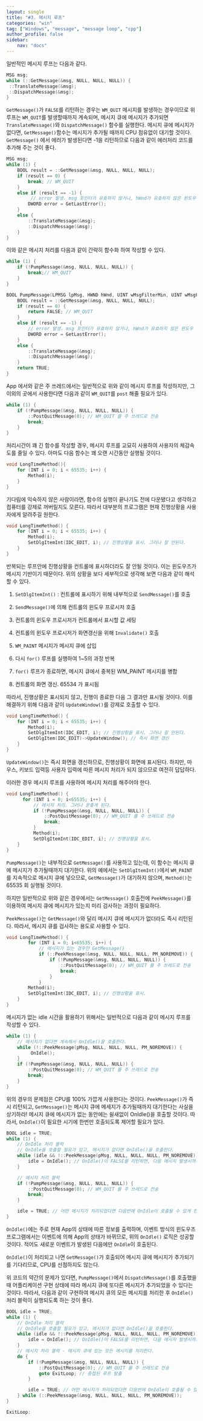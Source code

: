 ```yaml
---
layout: single
title: "#3. 메시지 루프"
categories: "win"
tag: ["Windows", "message", "message loop", "cpp"]
author_profile: false
sidebar: 
    nav: "docs"
---
```


일반적인 메시지 루프는 다음과 같다.
 
```cpp
MSG msg;
while (::GetMessage(&msg, NULL, NULL, NULL)) {
 ::TranslateMessage(&msg);
 ::DispatchMessage(&msg);
}
```
 

`GetMessage()`가 `FALSE`를 리턴하는 경우는 `WM_QUIT` 메시지를 발생하는 경우이므로 위 루프는 `WM_QUIT`를 발생할때까지 계속되며, 메시지 큐에 메시지가 추가되면 `TranslateMessage()`와 `DispatchMessage()` 함수를 실행한다. 메시지 큐에 메시지가 없다면, `GetMessage()`함수는 메시지가 추가될 때까지 CPU 점유없이 대기할 것이다.
`GetMessage()` 에서 에러가 발생된다면 -1을 리턴하므로 다음과 같이 에러처리 코드를 추가해 주는 것이 좋다.

```cpp
MSG msg;
while (1) {
    BOOL result = ::GetMessage(&msg, NULL, NULL, NULL);
    if (result == 0) {
        break; // WM_QUIT
    }
    else if (result == -1) {
         // error 발생. msg 포인터가 유효하지 않거나, hWnd가 유효하지 않은 윈도우 핸들인 경우
        DWORD error = GetLastError();                                            
    }
    else {
        ::TranslateMessage(&msg);
        ::DispatchMessage(&msg);
    }
}
```

이와 같은 메시지 처리를 다음과 같이 간략히 함수화 하여 작성할 수 있다.
 
```cpp
while (1) {
    if (!PumpMessage(&msg, NULL, NULL, NULL)) {
        break;// WM_QUIT
    }
}

BOOL PumpMessage(LPMSG lpMsg, HWND hWnd, UINT wMsgFilterMin, UINT wMsgFilterMax) {
    BOOL result = ::GetMessage(&msg, NULL, NULL, NULL);
    if (result == 0) {
        return FALSE; // WM_QUIT
    }
    else if (result == -1) {
        // error 발생. msg 포인터가 유효하지 않거나, hWnd가 유효하지 않은 윈도우 핸들인 경우
        DWORD error = GetLastError(); 
    }
    else {
        ::TranslateMessage(&msg);
        ::DispatchMessage(&msg);
    }
    return TRUE;
}
```
 
App 에서와 같은 주 쓰레드에서는 일반적으로 위와 같이 메시지 루프를 작성하지만, 그 이외의 곳에서 사용한다면 다음과 같이 `WM_QUIT`를 `post` 해줄 필요가 있다.
 
```cpp
while (1) {
    if (!PumpMessage(&msg, NULL, NULL, NULL)) {
        ::PostQuitMessage(0); // WM_QUIT 를 주 쓰레드로 전송
        break;
    }
}
```

처리시간이 꽤 긴 함수를 작성할 경우, 메시지 루프를 교묘히 사용하여 사용자의 체감속도를 줄일 수 있다. 아마도 다음 함수는 꽤 오랜 시간동안 실행될 것이다.
 
```cpp
void LongTimeMethod(){
    for (INT i = 0; i < 65535; i++) {
        Method(i);
    }
}
```

기다림에 익숙하지 않은 사람이라면, 함수의 실행이 끝나기도 전에 다운됐다고 생각하고 컴퓨터를 강제로 꺼버릴지도 모른다. 따라서 대부분의 프로그램은 현재 진행상황을 사용자에게 알려주길 원한다.
 
```cpp
void LongTimeMethod() {
    for (INT i = 0; i < 65535; i++) {
        Method(i);
        SetDlgItemInt(IDC_EDIT, i); // 진행상황을 표시. 그러나 잘 안된다.
    }
}
```
반복되는 루프안에 진행상황을 컨트롤에 표시하더라도 잘 안될 것이다. 이는 윈도우즈가 메시지 기반이기 때문이다. 위의 상황을 보다 세부적으로 생각해 보면 다음과 같이 해석할 수 있다.

1. `SetDlgItemInt()` : 컨트롤에 표시하기 위해 내부적으로 `SendMessage()`를 호출

2. `SendMessage()`에 의해 컨트롤의 윈도우 프로시저 호출

3. 컨트롤의 윈도우 프로시저가 컨트롤에서 표시할 값 세팅

4. 컨트롤의 윈도우 프로시저가 화면갱신을 위해 `Invalidate()` 호출

5. `WM_PAINT` 메시지가 메시지 큐에 삽입

6. 다시 `for()` 루프를 실행하여 1~5의 과정 반복

7. `for()` 루프가 종료하면, 메시지 큐에서 중복된 WM_PAINT 메시지를 병합

8. 컨트롤의 화면 갱신. 65534 가 표시됨

따라서, 진행상황은 표시되지 않고, 진행이 종료한 다음 그 결과만 표시될 것이다. 이를 해결하기 위해 다음과 같이 `UpdateWindow()`를 강제로 호출할 수 있다.
 
```cpp
void LongTimeMethod() {
    for (INT i = 0; i < 65535; i++) {
        Method(i);
        SetDlgItemInt(IDC_EDIT, i); // 진행상황을 표시. 그러나 잘 안된다.
        GetDlgItem(IDC_EDIT)->UpdateWindow(); // 즉시 화면 갱신
    }
}
```

`UpdateWindow()`는 즉시 화면을 갱신하므로, 진행상황이 화면에 표시된다. 하지만, 마우스, 키보드 입력등 사용자 입력에 따른 메시지 처리가 되지 않으므로 여전히 답답하다.

이러한 경우 메시지 루프를 사용하여 메시지 처리를 해주어야 한다.

```cpp
void LongTimeMethod() {
      for (INT i = 0; i<65535; i++) {
          // 메시지 처리. 그러나 운좋게 된다.
          if (!PumpMessage(&msg, NULL, NULL, NULL)) {
              ::PostQuitMessage(0); // WM_QUIT 를 주 쓰레드로 전송
              break;
          }
          Method(i); 
          SetDlgItemInt(IDC_EDIT, i); // 진행상황을 표시. 
    }
}
```
 

`PumpMessage()`는 내부적으로 `GetMessage()`를 사용하고 있는데, 이 함수는 메시지 큐에 메시지가 추가될때까지 대기한다. 위의 예에서는 `SetDlgItemInt()`에서 `WM_PAINT`를 지속적으로 메시지 큐에 넣으므로, `GetMessage()`가 대기하지 않으며, `Method()`는 65535 회 실행될 것이다.

하지만 일반적으로 위와 같은 경우에서는 `GetMessage()` 호출전에 `PeekMessage()`를 이용하여 메시지 큐에 메시지가 있는지 미리 검사하는 과정이 필요하다.

`PeekMessage()`는 `GetMessage()`와 달리 메시지 큐에 메시지가 없더라도 즉시 리턴된다. 따라서, 메시지 큐를 검사하는 용도로 사용할 수 있다.

```cpp
void LongTimeMethod() {
        for (INT i = 0; i<65535; i++) {
            // 메시지가 있는 경우만 GetMessage()
            if (::PeekMessage(&msg, NULL, NULL, NULL, PM_NOREMOVE)) {
                if (!PumpMessage(&msg, NULL, NULL, NULL)) {
                    ::PostQuitMessage(0); // WM_QUIT 를 주 쓰레드로 전송
                    break;
                }
            }
        Method(i); 
        SetDlgItemInt(IDC_EDIT, i); // 진행상황을 표시. 
    }
}
```
 
메시지가 없는 idle 시간을 활용하기 위해서는 일반적으로 다음과 같이 메시지 루프를 작성할 수 있다.

```cpp
while (1) {   
    // 메시지가 없다면 계속해서 OnIdle()을 호출한다.
    while (!::PeekMessage(pMsg, NULL, NULL, NULL, PM_NOREMOVE)) {
         OnIdle();
    }
    if (!PumpMessage(&msg, NULL, NULL, NULL)) {
        ::PostQuitMessage(0); // WM_QUIT 를 주 쓰레드로 전송
        break;
    }
}
```
 
위의 경우의 문제점은 CPU를 100% 가깝게 사용한다는 것이다. `PeekMessage()`가 즉시 리턴되고, `GetMessage()`는 메시지 큐에 메세지가 추가될때까지 대기한다는 사실을 상기하라! 메시지 큐에 메시지가 없는 동안에는 쉴새없이 OnIdle()을 호출할 것이다.
따라서, `OnIdle()`이 필요한 시기에 한번만 호출되도록 제어할 필요가 있다.
 
```cpp
BOOL idle = TRUE;
while (1) {
    // OnIdle 처리 블럭
    // OnIdle을 호출할 필요가 있고, 메시지가 없다면 OnIdle()을 호출한다.
    while (idle && !::PeekMessage(pMsg, NULL, NULL, NULL, PM_NOREMOVE)) {
        idle = OnIdle(); // OnIdle()이 FALSE를 리턴하면, 다음 메시지 발생시까지 OnIdle()이 발생하지 않도록 한다.
    }

    // 메시지 처리 블럭
    if (!PumpMessage(&msg, NULL, NULL, NULL)) {
        ::PostQuitMessage(0); // WM_QUIT 를 주 쓰레드로 전송
        break;
    }

    idle = TRUE; // 어떤 메시지가 처리되었다면 다음번에 OnIdle이 호출될 수 있게 한다.
}
```

`OnIdle()`에는 주로 현재 App의 상태에 따른 정보를 출력하며, 이벤트 방식의 윈도우즈 프로그램에서는 이벤트에 의해 App의 상태가 바뀌므로, 위의 `OnIdle()` 로직은 성공할 것이다. 적어도 새로운 이벤트가 발생된 다음에만 `OnIdle`이 호출된다.

`OnIdle()`이 처리되고 나면 `GetMessage()`가 호출되어 메시지 큐에 메시지가 추가되기를 기다리므로, CPU를 선점하지도 않는다.

위 코드의 약간의 문제가 있다면, `PumpMessage()`에서 `DispatchMessage()`를 호출했을때 어플리케이션 구현 상태에 따라 메시지 큐에 또다른 메시지가 추가되었을 수 있다는 것이다.
따라서, 다음과 같이 구현하여 메시지 큐의 모든 메시지를 처리한 후 `OnIdle()` 처리 블럭이 실행되도록 하는 것이 좋다.

```cpp
BOOL idle = TRUE;
while (1) {
    // OnIdle 처리 블럭
    // OnIdle을 호출할 필요가 있고, 메시지가 없다면 OnIdle()을 호출한다.
    while (idle && !::PeekMessage(pMsg, NULL, NULL, NULL, PM_NOREMOVE)) {
        idle = OnIdle(); // OnIdle()이 FALSE를 리턴하면, 다음 메시지 발생시까지 OnIdle()이 발생하지 않도록 한다.
    }
    // 메시지 처리 블럭 - 메시지 큐에 있는 모든 메시지를 처리한다.
    do {
        if (!PumpMessage(&msg, NULL, NULL, NULL)) {
            ::PostQuitMessage(0); // WM_QUIT 를 주 쓰레드로 전송
            goto ExitLoop; // 중첩된 루프 탈출
        }

        idle = TRUE; // 어떤 메시지가 처리되었다면 다음번에 OnIdle이 호출될 수 있게 한다.
    } while (::PeekMessage(&msg, NULL, NULL, NULL, PM_NOREMOVE));
}

ExitLoop:
```
 